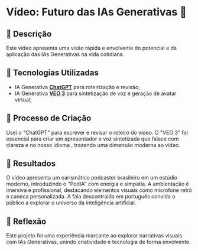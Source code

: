 # Vídeo: Futuro das IAs Generativas 🎥

## 📒 Descrição
Este vídeo apresenta uma visão rápida e envolvente do potencial e da aplicação das IAs Generativas na vida cotidiana.

## 🤖 Tecnologias Utilizadas
- IA Generativa **[ChatGPT](https://chat.openai.com)** para roteirização e revisão;
- IA Generativa **[VEO 3](https://labs.google/fx/pt/tools/flow)** para sintetização de voz e geração de avatar virtual;

## 🧐 Processo de Criação
Usei o "ChatGPT" para escrever e revisar o roteiro do vídeo. O "VEO 3" foi essencial para criar um apresentador e voz sintetizada que falace com clareza  e no nosso idioma , trazendo uma dimensão moderna ao vídeo.

## 🚀 Resultados
O vídeo apresenta um carismático podcaster brasileiro em um estúdio moderno, introduzindo o "PodIA" com energia e simpatia. A ambientação é imersiva e profissional, destacando elementos visuais como microfone retrô e caneca personalizada. A fala descontraída em português convida o público a explorar o universo da inteligência artificial.

## 💭 Reflexão
Este projeto foi uma experiência marcante ao explorar narrativas visuais com IAs Generativas, unindo criatividade e tecnologia de forma envolvente.
